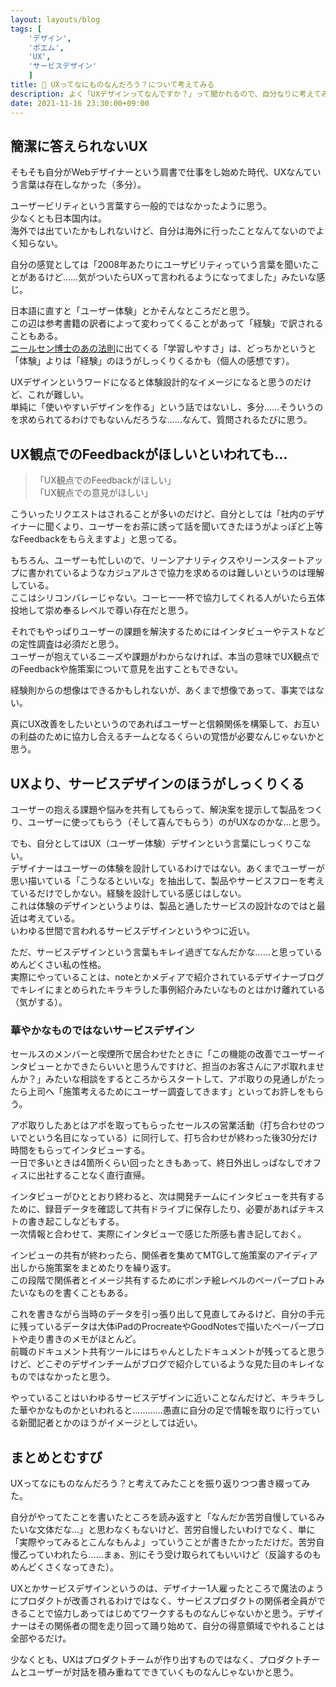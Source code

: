 ```yaml
---
layout: layouts/blog
tags: [
	'デザイン',
	'ポエム',
	'UX',
	'サービスデザイン'
	]
title: 🤔 UXってなにものなんだろう？について考えてみる
description: よく「UXデザインってなんですか？」って聞かれるので、自分なりに考えてみたことのメモです。
date: 2021-11-16 23:30:00+09:00
---
```


## 簡潔に答えられないUX

そもそも自分がWebデザイナーという肩書で仕事をし始めた時代、UXなんていう言葉は存在しなかった（多分）。

ユーザービリティという言葉すら一般的ではなかったように思う。  
少なくとも日本国内は。  
海外では出ていたかもしれないけど、自分は海外に行ったことなんてないのでよく知らない。

自分の感覚としては「2008年あたりにユーザビリティっていう言葉を聞いたことがあるけど……気がついたらUXって言われるようになってました」みたいな感じ。

日本語に直すと「ユーザー体験」とかそんなところだと思う。  
この辺は参考書籍の訳者によって変わってくることがあって「経験」で訳されることもある。  
[ニールセン博士のあの法則](https://ja.wikipedia.org/wiki/%E3%83%A6%E3%83%BC%E3%82%B6%E3%83%93%E3%83%AA%E3%83%86%E3%82%A3#%E3%83%8B%E3%83%BC%E3%83%AB%E3%82%BB%E3%83%B3)に出てくる「学習しやすさ」は、どっちかというと「体験」よりは「経験」のほうがしっくりくるかも（個人の感想です）。

UXデザインというワードになると体験設計的なイメージになると思うのだけど、これが難しい。  
単純に「使いやすいデザインを作る」という話ではないし、多分……そういうのを求められてるわけでもないんだろうな……なんて、質問されるたびに思う。

## UX観点でのFeedbackがほしいといわれても…

> 「UX観点でのFeedbackがほしい」  
> 「UX観点での意見がほしい」

こういったリクエストはされることが多いのだけど、自分としては「社内のデザイナーに聞くより、ユーザーをお茶に誘って話を聞いてきたほうがよっぽど上等なFeedbackをもらえますよ」と思ってる。

もちろん、ユーザーも忙しいので、リーンアナリティクスやリーンスタートアップに書かれているようなカジュアルさで協力を求めるのは難しいというのは理解している。  
ここはシリコンバレーじゃない。コーヒー一杯で協力してくれる人がいたら五体投地して崇め奉るレベルで尊い存在だと思う。

それでもやっぱりユーザーの課題を解決するためにはインタビューやテストなどの定性調査は必須だと思う。  
ユーザーが抱えているニーズや課題がわからなければ、本当の意味でUX観点でのFeedbackや施策案について意見を出すこともできない。  

経験則からの想像はできるかもしれないが、あくまで想像であって、事実ではない。

真にUX改善をしたいというのであればユーザーと信頼関係を構築して、お互いの利益のために協力し合えるチームとなるくらいの覚悟が必要なんじゃないかと思う。

## UXより、サービスデザインのほうがしっくりくる

ユーザーの抱える課題や悩みを共有してもらって、解決案を提示して製品をつくり、ユーザーに使ってもらう（そして喜んでもらう）のがUXなのかな…と思う。

でも、自分としてはUX（ユーザー体験）デザインという言葉にしっくりこない。  
デザイナーはユーザーの体験を設計しているわけではない。あくまでユーザーが思い描いている「こうなるといいな」を抽出して、製品やサービスフローを考えているだけでしかない。経験を設計している感じはしない。  
これは体験のデザインというよりは、製品と通したサービスの設計なのではと最近は考えている。  
いわゆる世間で言われるサービスデザインというやつに近い。

ただ、サービスデザインという言葉もキレイ過ぎてなんだかな……と思っているめんどくさい私の性格。  
実際にやっていることは、noteとかメディアで紹介されているデザイナーブログでキレイにまとめられたキラキラした事例紹介みたいなものとはかけ離れている（気がする）。

### 華やかなものではないサービスデザイン

セールスのメンバーと喫煙所で居合わせたときに「この機能の改善でユーザーインタビューとかできたらいいと思うんですけど、担当のお客さんにアポ取れませんか？」みたいな相談をするところからスタートして、アポ取りの見通しがたったら上司へ「施策考えるためにユーザー調査してきます」といってお許しをもらう。

アポ取りしたあとはアポを取ってもらったセールスの営業活動（打ち合わせのついでという名目になっている）に同行して、打ち合わせが終わった後30分だけ時間をもらってインタビューする。  
一日で多いときは4箇所くらい回ったときもあって、終日外出しっぱなしでオフィスに出社することなく直行直帰。

インタビューがひととおり終わると、次は開発チームにインタビューを共有するために、録音データを確認して共有ドライブに保存したり、必要があればテキストの書き起こしなどもする。  
一次情報と合わせて、実際にインタビューで感じた所感も書き記しておく。

インビューの共有が終わったら、関係者を集めてMTGして施策案のアイディア出しから施策案をまとめたりを繰り返す。  
この段階で関係者とイメージ共有するためにポンチ絵レベルのペーパープロトみたいなものを書くこともある。

これを書きながら当時のデータを引っ張り出して見直してみるけど、自分の手元に残っているデータは大体iPadのProcreateやGoodNotesで描いたペーパープロトや走り書きのメモがほとんど。  
前職のドキュメント共有ツールにはちゃんとしたドキュメントが残ってると思うけど、どこぞのデザインチームがブログで紹介しているような見た目のキレイなものではなかったと思う。

やっていることはいわゆるサービスデザインに近いことなんだけど、キラキラした華やかなものかといわれると…………愚直に自分の足で情報を取りに行っている新聞記者とかのほうがイメージとしては近い。

## まとめとむすび

UXってなにものなんだろう？と考えてみたことを振り返りつつ書き綴ってみた。

自分がやってたことを書いたところを読み返すと「なんだか苦労自慢しているみたいな文体だな…」と思わなくもないけど、苦労自慢したいわけでなく、単に「実際やってみるとこんなもんよ」っていうことが書きたかっただけだ。苦労自慢乙っていわれたら……まぁ、別にそう受け取られてもいいけど（反論するのもめんどくさくなってきた）。

UXとかサービスデザインというのは、デザイナー1人雇ったところで魔法のようにプロダクトが改善されるわけではなく、サービスプロダクトの関係者全員ができることで協力しあってはじめてワークするものなんじゃないかと思う。デザイナーはその関係者の間を走り回って踊り始めて、自分の得意領域でやれることは全部やるだけ。

少なくとも、UXはプロダクトチームが作り出すものではなく、プロダクトチームとユーザーが対話を積み重ねてできていくものなんじゃないかと思う。
